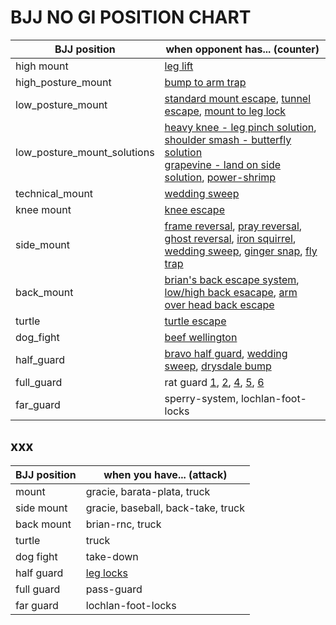 # BJJ NO GI POSITION CHART

| BJJ position                | when opponent has... (counter)                                                                                                                                                                                                                                |
| --------------------------- | ------------------------------------------------------------------------------------------------------------------------------------------------------------------------------------------------------------------------------------------------------------- |
| high mount                  | [leg lift][mnt-leg-lift-phillip]                                                                                                                                                                                                                              |
| high_posture_mount          | [bump to arm trap][mnt-bump-to-arm-trap-knight]                                                                                                                                                                                                               |
| low_posture_mount           | [standard mount escape][mnt-standard-escape-lochlan], [tunnel escape][mnt-tunnel-firaz], [mount to leg lock][mnt-leglock-reilly]                                                                                                                              |
| low_posture_mount_solutions | [heavy knee - leg pinch solution][mnt-heavy-knee-solution-gracie], [shoulder smash - butterfly solution][mnt-shoulder-smash-solution-brian] <br/> [grapevine - land on side solution][mnt-grapevine-solution-tonin], [power-shrimp][mnt-power-shrimp-danaher] |
| technical_mount             | [wedding sweep][mnt-wedding-sweep-brian]                                                                                                                                                                                                                      |
| knee mount                  | [knee escape][mnt-knee-escape-brian]                                                                                                                                                                                                                          |
| side_mount                  | [frame reversal][smnt-frame-firaz], [pray reversal][smnt-pray-firaz], [ghost reversal][smnt-ghost-brian], [iron squirrel][smnt-iron-squirrel-chewy], [wedding sweep][mnt-wedding-sweep-brian], [ginger snap][smnt-ginger-snap], [fly trap][smnt-fly-trap]     |
| back_mount                  | [brian's back escape system][back-escape-brian], [low/high back esacape][back-escape-fox], [arm over head back escape][back-escape-gracie]                                                                                                                    |
| turtle                      | [turtle escape][turtle-escape-lochlan]                                                                                                                                                                                                                        |
| dog_fight                   | [beef wellington][dog-beef-wellington-jason]                                                                                                                                                                                                                  |
| half_guard                  | [bravo half guard][electric-chair-bravo], [wedding sweep][mnt-wedding-sweep-brian], [drysdale bump][dog-drysdale-bump]                                                                                                                                        |
| full_guard                  | rat guard [1][grd-rat-guard-1-dryfus], [2][grd-rat2], [4][grd-rat4], [5][grd-rat5], [6][grd-rat6]                                                                                                                                                             |
| far_guard                   | sperry-system, lochlan-foot-locks                                                                                                                                                                                                                             |

<!-- high mount -->

[mnt-leg-lift-phillip]: https://tinyurl.com/y6ssyar4

<!-- high posture mount -->

[mnt-bump-to-arm-trap-knight]: https://tinyurl.com/y4njyjqc

<!-- low posture mount -->

[mnt-tunnel-firaz]: https://tinyurl.com/y2prmcb5
[mnt-standard-escape-lochlan]: https://tinyurl.com/y5gtuklf
[mnt-leglock-reilly]: https://tinyurl.com/yyk345fo

<!-- low posture mount solution -->

[mnt-heavy-knee-solution-gracie]: https://tinyurl.com/yxj7sfdm
[mnt-shoulder-smash-solution-brian]: https://tinyurl.com/y5t6krwh
[mnt-grapevine-solution-tonin]: https://tinyurl.com/yxogbul2
[mnt-power-shrimp-danaher]: https://tinyurl.com/y55hpocg

<!-- technical mount -->

[mnt-wedding-sweep-brian]: https://tinyurl.com/y4wrz3pr

<!-- knee mount -->

[mnt-knee-escape-brian]: https://tinyurl.com/y6kdcbse

<!-- side mount -->

[smnt-pray-firaz]: https://tinyurl.com/y3n7wdfb
[smnt-frame-firaz]: https://tinyurl.com/y52p742r
[smnt-ghost-brian]: https://tinyurl.com/yy2h2vjx
[smnt-iron-squirrel-chewy]: https://tinyurl.com/y4hq22ky
[smnt-ginger-snap]: https://tinyurl.com/y4gjf4ht
[smnt-fly-trap]: https://tinyurl.com/y3akhg42

<!-- back mount -->

[back-escape-brian]: https://tinyurl.com/y2sm6wnn
[back-escape-gracie]: https://tinyurl.com/yy7dvgy3
[back-escape-fox]: https://tinyurl.com/yyq7jode

<!-- turtle -->

[turtle-escape-lochlan]: https://tinyurl.com/y5ywx88z

<!-- dog fight -->

[dog-beef-wellington-jason]: https://tinyurl.com/y5hve65q

<!-- half guard -->

[dog-drysdale-bump]: https://tinyurl.com/y29tgapd
[electric-chair-bravo]: https://tinyurl.com/yync2ux4

<!-- full guard -->

[grd-rat-guard-1-dryfus]: https://tinyurl.com/yyn5p3d2
[grd-rat2]: https://tinyurl.com/y2bwunu8
[grd-rat4]: https://tinyurl.com/yyy2hdbr
[grd-rat5]: https://tinyurl.com/y6azh4hw
[grd-rat6]: https://tinyurl.com/y4w6vvu2

<!-- far guard -->

## xxx

| BJJ position | when you have... (attack)          |
| ------------ | ---------------------------------- |
| mount        | gracie, barata-plata, truck        |
| side mount   | gracie, baseball, back-take, truck |
| back mount   | brian-rnc, truck                   |
| turtle       | truck                              |
| dog fight    | take-down                          |
| half guard   | [leg locks][hgrd-leg-locks-chewy]  |
| full guard   | pass-guard                         |
| far guard    | lochlan-foot-locks                 |

<!-- half guard -->

[hgrd-leg-locks-chewy]: https://tinyurl.com/yy4nxxtf
